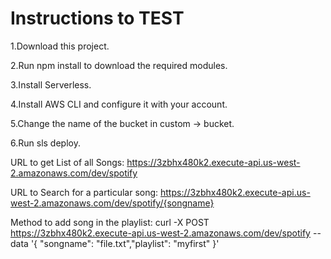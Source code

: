
# Instructions to TEST

1.Download this project.

2.Run npm install to download the required modules.

3.Install Serverless.

4.Install AWS CLI and configure it with your account.

5.Change the name of the bucket in custom -> bucket.

6.Run sls deploy.

URL to get List of all Songs:
https://3zbhx480k2.execute-api.us-west-2.amazonaws.com/dev/spotify

URL to Search for a particular song:
https://3zbhx480k2.execute-api.us-west-2.amazonaws.com/dev/spotify/{songname}

Method to add song in the playlist:
curl -X POST https://3zbhx480k2.execute-api.us-west-2.amazonaws.com/dev/spotify --data '{ "songname": "file.txt","playlist": "myfirst" }'


